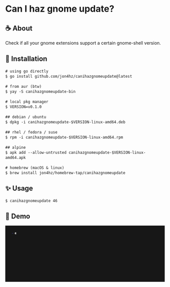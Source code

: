 # Can I haz gnome update?

## ☕️ About
Check if all your gnome extensions support a certain gnome-shell version.

## 🚀 Installation
```
# using go directly
$ go install github.com/jon4hz/canihazgnomeupdate@latest

# from aur (btw)
$ yay -S canihazgnomeupdate-bin

# local pkg manager
$ VERSION=v0.1.0

## debian / ubuntu
$ dpkg -i canihazgnomeupdate-$VERSION-linux-amd64.deb

## rhel / fedora / suse
$ rpm -i canihazgnomeupdate-$VERSION-linux-amd64.rpm

## alpine
$ apk add --allow-untrusted canihazgnomeupdate-$VERSION-linux-amd64.apk

# homebrew (macOS & linux)
$ brew install jon4hz/homebrew-tap/canihazgnomeupdate
```

## ✨ Usage
```
$ canihazgnomeupdate 46
```

## 🎥 Demo

[![Demo](.github/assets/demo.gif)](.github/assets/demo.gif)
